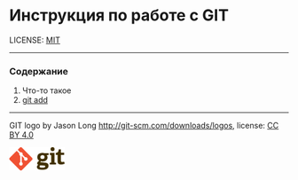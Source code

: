 # Инструкция по работе с GIT

LICENSE: [MIT](./license.md)

---

### Содержание

1. Что-то такое
2. [git add](./pages/add.md)

---

GIT logo by Jason Long http://git-scm.com/downloads/logos, license: [CC BY 4.0](https://creativecommons.org/licenses/by/4.0/)

<img src="./assets/git_logo.png" alt="GIT logo by Jason Long" width="100"/>